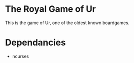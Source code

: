 # The Royal Game of Ur
This is the game of Ur, one of the oldest known boardgames.

# Dependancies
- ncurses
